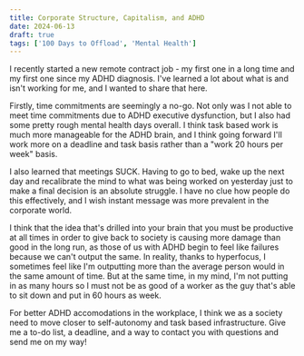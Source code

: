 ```yaml
---
title: Corporate Structure, Capitalism, and ADHD
date: 2024-06-13
draft: true
tags: ['100 Days to Offload', 'Mental Health']
---
```


I recently started a new remote contract job - my first one in a long time and my first one since my ADHD diagnosis. I've learned a lot about what is and isn't working for me, and I wanted to share that here.

Firstly, time commitments are seemingly a no-go. Not only was I not able to meet time commitments due to ADHD executive dysfunction, but I also had some pretty rough mental health days overall. I think task based work is much more manageable for the ADHD brain, and I think going forward I'll work more on a deadline and task basis rather than a "work 20 hours per week" basis.

I also learned that meetings SUCK. Having to go to bed, wake up the next day and recalibrate the mind to what was being worked on yesterday just to make a final decision is an absolute struggle. I have no clue how people do this effectively, and I wish instant message was more prevalent in the corporate world.

I think that the idea that's drilled into your brain that you must be productive at all times in order to give back to society is causing more damage than good in the long run, as those of us with ADHD begin to feel like failures because we can't output the same. In reality, thanks to hyperfocus, I sometimes feel like I'm outputting more than the average person would in the same amount of time. But at the same time, in my mind, I'm not putting in as many hours so I must not be as good of a worker as the guy that's able to sit down and put in 60 hours as week.

For better ADHD accomodations in the workplace, I think we as a society need to move closer to self-autonomy and task based infrastructure. Give me a to-do list, a deadline, and a way to contact you with questions and send me on my way!